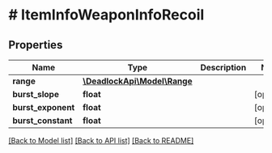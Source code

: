 # # ItemInfoWeaponInfoRecoil

## Properties

Name | Type | Description | Notes
------------ | ------------- | ------------- | -------------
**range** | [**\DeadlockApi\Model\Range**](Range.md) |  |
**burst_slope** | **float** |  | [optional]
**burst_exponent** | **float** |  | [optional]
**burst_constant** | **float** |  | [optional]

[[Back to Model list]](../../README.md#models) [[Back to API list]](../../README.md#endpoints) [[Back to README]](../../README.md)
